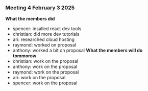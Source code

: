 ### Meeting 4 February 3 2025
**What the members did**
- spencer: insalled react dev tools
- christian: did more dev tutorials
- ari: researched cloud hosting
- raymond: worked on proposal
- anthony: worked a bit on proposal
**What the members will do tommorow**
- christian: work on the proposal
- anthony: work on the proposal
- raymond: work on the proposal
- ari: work on the proposal
- spencer: work on the proposal

